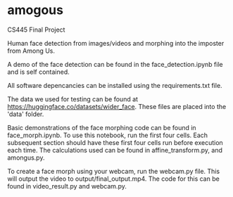 # amogous
CS445 Final Project

Human face detection from images/videos and morphing into the imposter from Among Us.

A demo of the face detection can be found in the face_detection.ipynb file and is self contained.

All software depencancies can be installed using the requirements.txt file.

The data we used for testing can be found at https://huggingface.co/datasets/wider_face. These files are placed into the 'data' folder.

Basic demonstrations of the face morphing code can be found in face_morph.ipynb. To use this notebook, run the first four cells. Each subsequent section should have these first four cells run before execution each time. The calculations used can be found in affine_transform.py, and amongus.py.

To create a face morph using your webcam, run the webcam.py file. This will output the video to output/final_output.mp4. The code for this can be found in video_result.py and webcam.py.
